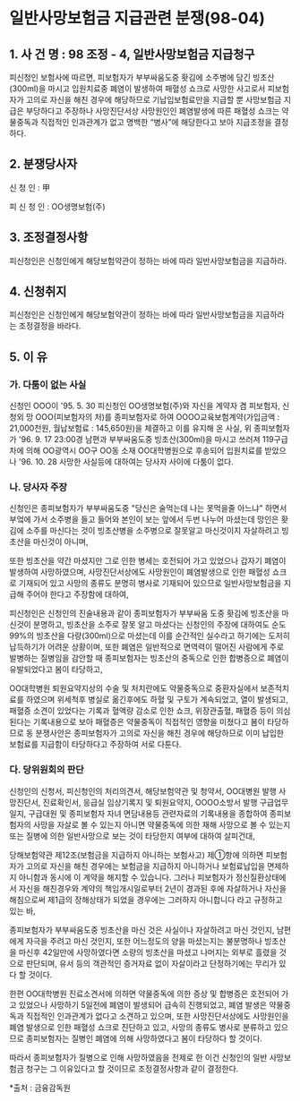 # 일반사망보험금 지급관련 분쟁(98-04)

## 1. 사 건 명 : 98 조정 - 4, 일반사망보험금 지급청구

 피신청인 보험사에 따르면, 피보험자가 부부싸움도중 홧김에 소주병에 담긴 빙초산(300ml)을 마시고 입원치료중 폐염이 발생하여 패혈성 쇼크로 사망한 사고로서 피보험자가 고의로 자신을 해친 경우에 해당하므로 기납입보험료만을 지급할 뿐 사망보험금 지급은 부당하다고 주장하나 사망진단서상 사망원인인 폐염발생에 따른 패혈성 쇼크는 약물중독과 직접적인 인과관계가 없고 명백한 “병사”에 해당한다고 보아 지급조정을 결정하다.


## 2. 분쟁당사자
   신   청  인  :  甲

   피 신 청 인  :  OO생명보험(주)


## 3. 조정결정사항
피신청인은 신청인에게 해당보험약관이 정하는 바에 따라 일반사망보험금을 지급하라.


## 4. 신청취지
   피신청인은 신청인에게 해당보험약관이 정하는 바에 따라 일반사망보험금을 지급하라는 조정결정을 바라다.


## 5. 이  유

### 가. 다툼이 없는 사실
신청인 OOO이 '95. 5. 30  피신청인 OO생명보험(주)와 자신을 계약자 겸 피보험자, 신청외 망 OOO(피보험자의 처)를 종피보험자로 하여 OOOO교육보험계약(가입금액 : 21,000천원, 월납보험료 : 145,650원)을 체결하고 이를 유지해 온 사실, 위 종피보험자가 '96. 9. 17 23:00경  남편과 부부싸움도중 빙초산(300ml)을 마시고 쓰러져 119구급차에 의해 OO광역시 OO구 OO동 소재 OO대학병원으로 후송되어 입원치료를 받았으나 '96. 10. 28 사망한 사실등에 대하여는 당사자 사이에 다툼이 없다.


### 나. 당사자 주장
신청인은 종피보험자가 부부싸움도중 "당신은 술먹는데 나는 못먹을줄 아느냐" 하면서 부엌에 가서 소주병을 들고 들어와 본인이 보는 앞에서 두번 나누어 마셨는데 망인은 홧김에 소주를 마신다는 것이 빙초산병을 소주병으로 잘못알고 마신것이지 자살하려고 빙초산을 마신것이 아니며,

또한 빙초산을 약간 마셨지만 그로 인한 병세는 호전되어 가고 있었으나 갑자기 폐염이 발생하여 사망하였으며, 사망진단서상에도 사망원인이 폐염발생으로 인한 패혈성 쇼크로 기재되어 있고 사망의 종류도 분명히 병사로 기재되어 있으므로 일반사망보험금을 지급해 주어야 한다고 주장함에 대하여,

피신청인은 신청인의 진술내용과 같이 종피보험자가 부부싸움 도중 홧김에 빙초산을 마신것이 분명하고, 빙초산을 소주로 잘못 알고 마셨다는 신청인의 주장에 대하여도 순도 99%의 빙초산을 다량(300ml)으로 마셨는데 이를 순간적인 실수라고 하기에는 도저히 납득하기가 어려운 상황이며, 또한 폐염은 일반적으로 면역력이 떨어진 사람에게 주로 발병하는 질병임을 감안할 때 종피보험자는 빙초산의 중독으로 인한 합병증으로 폐염이 유발되었다고 봄이 타당하고,

OO대학병원 퇴원요약지상의 수술 및 처치란에도 약물중독으로 중환자실에서 보존적치료를 하였으며 위세척후 병실로 옮긴후에도 하혈 및 구토가 계속되었고, 열이 발생되고, 패혈증 소견이 있었다는 기록과 혈액량 감소로 인한 쇼크, 위장관출혈, 패혈증 등이 의심된다는 기록내용으로 보아 패혈증은 약물중독이 직접적인 영향을 미쳤다고 봄이 타당하므로 동 분쟁사안은 종피보험자가 고의로 자신을 해친 경우에 해당하므로 이미 납입한 보험료를 지급함이 타당하다고 주장하여 서로 다툰다.
 

### 다. 당위원회의 판단
신청인의 신청서, 피신청인의 처리의견서, 해당보험약관 및 청약서, OO대병원 발행 사망진단서, 진료확인서, 응급실 임상기록지 및 퇴원요약지, OOOO소방서 발행 구급업무일지, 구급대원 및 종피보험자 자녀 면담내용등 관련자료의 기록내용을 종합하여 종피보험자의 사망을 자살로 볼 수 있는지 아니면 약물중독에 의한 재해 사망으로 볼 수 있는지 또는 질병에 의한 일반사망으로 보는 것이 타당한지 여부에 대하여 살피건대,

당해보험약관 제12조(보험금을 지급하지 아니하는 보험사고) 제①항에 의하면 피보험자가 고의로 자신을 해친 경우에는 보험금을 지급하지 아니하거나 보험료납입을 면제하지 아니함과 동시에 이 계약을 해지할 수 있습니다. 그러나 피보험자가 정신질환상태에서 자신을 해친경우와 계약의 책임개시일로부터 2년이 경과된 후에 자살하거나 자신을 해침으로써 제1급의 장해상태가 되었을 경우에는 그러하지 아니합니다 라고 규정하고 있는 바,

종피보험자가 부부싸움도중 빙초산을 마신 것은 사실이나 자살하려고 마신 것인지, 남편에게 자극을 주려고 마신 것인지, 또한 어느정도의 양을 마셨는지는 불분명하나 빙초산을 마신후 42일만에 사망하였다면 소량의 빙초산을 마셨고 나머지는 외부로 흘렸을 것으로 판단되며, 유서 등의 객관적인 증거자료 없이 자살이라고 단정하기에는 무리가 있다 할 것이다.

한편 OO대학병원 진료소견서에 의하면 약물중독에 의한 증상 및 합병증은 호전되어 가고 있었으나 사망하기 5일전에 폐염이 발생되어 급속히 진행되었고, 폐염 발생은 약물중독과 직접적인 인과관계가 없다고 소견하고 있으며, 또한 사망진단서상에도 사망원인을 폐염 발생으로 인한 패혈성 쇼크로 진단하고 있고, 사망의 종류도 병사로 분류하고 있으므로 종피보험자는 질병인 폐염에 의해 사망하였다고 봄이 타당하다 할 것이다.
 
따라서 종피보험자가 질병으로 인해 사망하였음을 전제로 한 이건 신청인의 일반 사망보험금 청구는 그 이유있다고 할 것이므로 조정결정사항과 같이 결정한다.

*출처 : 금융감독원
